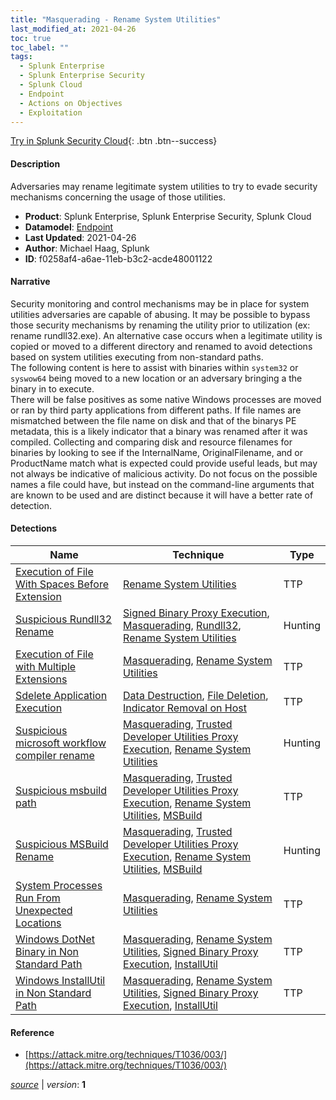 ```yaml
---
title: "Masquerading - Rename System Utilities"
last_modified_at: 2021-04-26
toc: true
toc_label: ""
tags:
  - Splunk Enterprise
  - Splunk Enterprise Security
  - Splunk Cloud
  - Endpoint
  - Actions on Objectives
  - Exploitation
---
```


[Try in Splunk Security Cloud](https://www.splunk.com/en_us/cyber-security.html){: .btn .btn--success}

#### Description

Adversaries may rename legitimate system utilities to try to evade security mechanisms concerning the usage of those utilities.

- **Product**: Splunk Enterprise, Splunk Enterprise Security, Splunk Cloud
- **Datamodel**: [Endpoint](https://docs.splunk.com/Documentation/CIM/latest/User/Endpoint)
- **Last Updated**: 2021-04-26
- **Author**: Michael Haag, Splunk
- **ID**: f0258af4-a6ae-11eb-b3c2-acde48001122

#### Narrative

Security monitoring and control mechanisms may be in place for system utilities adversaries are capable of abusing. It may be possible to bypass those security mechanisms by renaming the utility prior to utilization (ex: rename rundll32.exe). An alternative case occurs when a legitimate utility is copied or moved to a different directory and renamed to avoid detections based on system utilities executing from non-standard paths.\
The following content is here to assist with binaries within `system32` or `syswow64` being moved to a new location or an adversary bringing a the binary in to execute.\
There will be false positives as some native Windows processes are moved or ran by third party applications from different paths. If file names are mismatched between the file name on disk and that of the binarys PE metadata, this is a likely indicator that a binary was renamed after it was compiled. Collecting and comparing disk and resource filenames for binaries by looking to see if the InternalName, OriginalFilename, and or ProductName match what is expected could provide useful leads, but may not always be indicative of malicious activity. Do not focus on the possible names a file could have, but instead on the command-line arguments that are known to be used and are distinct because it will have a better rate of detection.

#### Detections

| Name        | Technique   | Type         |
| ----------- | ----------- |--------------|
| [Execution of File With Spaces Before Extension](/deprecated/execution_of_file_with_spaces_before_extension/) | [Rename System Utilities](/tags/#rename-system-utilities)| TTP |
| [Suspicious Rundll32 Rename](/deprecated/suspicious_rundll32_rename/) | [Signed Binary Proxy Execution](/tags/#signed-binary-proxy-execution), [Masquerading](/tags/#masquerading), [Rundll32](/tags/#rundll32), [Rename System Utilities](/tags/#rename-system-utilities)| Hunting |
| [Execution of File with Multiple Extensions](/endpoint/execution_of_file_with_multiple_extensions/) | [Masquerading](/tags/#masquerading), [Rename System Utilities](/tags/#rename-system-utilities)| TTP |
| [Sdelete Application Execution](/endpoint/sdelete_application_execution/) | [Data Destruction](/tags/#data-destruction), [File Deletion](/tags/#file-deletion), [Indicator Removal on Host](/tags/#indicator-removal-on-host)| TTP |
| [Suspicious microsoft workflow compiler rename](/endpoint/suspicious_microsoft_workflow_compiler_rename/) | [Masquerading](/tags/#masquerading), [Trusted Developer Utilities Proxy Execution](/tags/#trusted-developer-utilities-proxy-execution), [Rename System Utilities](/tags/#rename-system-utilities)| Hunting |
| [Suspicious msbuild path](/endpoint/suspicious_msbuild_path/) | [Masquerading](/tags/#masquerading), [Trusted Developer Utilities Proxy Execution](/tags/#trusted-developer-utilities-proxy-execution), [Rename System Utilities](/tags/#rename-system-utilities), [MSBuild](/tags/#msbuild)| TTP |
| [Suspicious MSBuild Rename](/endpoint/suspicious_msbuild_rename/) | [Masquerading](/tags/#masquerading), [Trusted Developer Utilities Proxy Execution](/tags/#trusted-developer-utilities-proxy-execution), [Rename System Utilities](/tags/#rename-system-utilities), [MSBuild](/tags/#msbuild)| Hunting |
| [System Processes Run From Unexpected Locations](/endpoint/system_processes_run_from_unexpected_locations/) | [Masquerading](/tags/#masquerading), [Rename System Utilities](/tags/#rename-system-utilities)| TTP |
| [Windows DotNet Binary in Non Standard Path](/endpoint/windows_dotnet_binary_in_non_standard_path/) | [Masquerading](/tags/#masquerading), [Rename System Utilities](/tags/#rename-system-utilities), [Signed Binary Proxy Execution](/tags/#signed-binary-proxy-execution), [InstallUtil](/tags/#installutil)| TTP |
| [Windows InstallUtil in Non Standard Path](/endpoint/windows_installutil_in_non_standard_path/) | [Masquerading](/tags/#masquerading), [Rename System Utilities](/tags/#rename-system-utilities), [Signed Binary Proxy Execution](/tags/#signed-binary-proxy-execution), [InstallUtil](/tags/#installutil)| TTP |

#### Reference

* [https://attack.mitre.org/techniques/T1036/003/](https://attack.mitre.org/techniques/T1036/003/)



[*source*](https://github.com/splunk/security_content/tree/develop/stories/masquerading_-_rename_system_utilities.yml) \| *version*: **1**